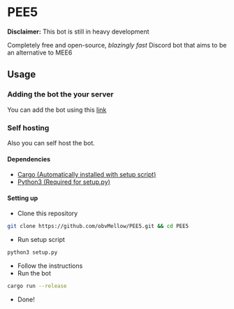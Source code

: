 # PEE5

**Disclaimer:** This bot is still in heavy development

Completely free and open-source, *blazingly fast* Discord bot that aims to be an alternative to MEE6

## Usage

### Adding the bot the your server

You can add the bot using this [link](https://top.gg/bot/1087464844288069722?s=051495d9e370e)

### Self hosting

Also you can self host the bot.

#### Dependencies
-   [Cargo (Automatically installed with setup script)](https://www.rust-lang.org/tools/install)
-   [Python3 (Required for setup.py)](https://www.python.org/downloads/)

#### Setting up
-   Clone this repository
```sh
git clone https://github.com/obvMellow/PEE5.git && cd PEE5
```
-   Run setup script
```sh
python3 setup.py
```
-   Follow the instructions
-   Run the bot
```sh
cargo run --release
```
-   Done!

